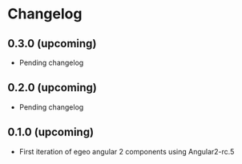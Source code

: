 # Changelog

## 0.3.0 (upcoming)

* Pending changelog

## 0.2.0 (upcoming)

* Pending changelog

## 0.1.0 (upcoming)

* First iteration of egeo angular 2 components using Angular2-rc.5